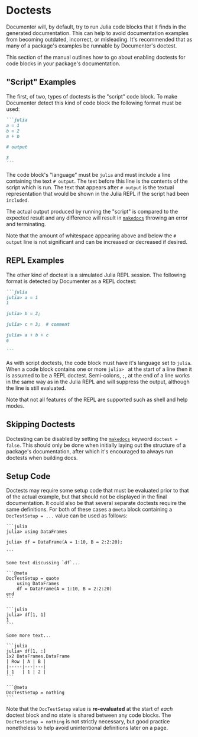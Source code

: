 # Doctests

Documenter will, by default, try to run Julia code blocks that it finds in the generated
documentation. This can help to avoid documentation examples from becoming outdated,
incorrect, or misleading. It's recommended that as many of a package's examples be runnable
by Documenter's doctest.

This section of the manual outlines how to go about enabling doctests for code blocks in
your package's documentation.

## "Script" Examples

The first, of two, types of doctests is the "script" code block. To make Documenter detect
this kind of code block the following format must be used:

````markdown
```julia
a = 1
b = 2
a + b

# output

3
```
````

The code block's "language" must be `julia` and must include a line containing the text `#
output`. The text before this line is the contents of the script which is run. The text that
appears after `# output` is the textual representation that would be shown in the Julia REPL
if the script had been `included`.

The actual output produced by running the "script" is compared to the expected result and
any difference will result in [`makedocs`](@ref) throwing an error and terminating.

Note that the amount of whitespace appearing above and below the `# output` line is not
significant and can be increased or decreased if desired.

## REPL Examples

The other kind of doctest is a simulated Julia REPL session. The following format is
detected by Documenter as a REPL doctest:

````markdown
```julia
julia> a = 1
1

julia> b = 2;

julia> c = 3;  # comment

julia> a + b + c
6

```
````

As with script doctests, the code block must have it's language set to `julia`. When a code
block contains one or more `julia> ` at the start of a line then it is assumed to be a REPL
doctest. Semi-colons, `;`, at the end of a line works in the same way as in the Julia REPL
and will suppress the output, although the line is still evaluated.

Note that not all features of the REPL are supported such as shell and help modes.

## Skipping Doctests

Doctesting can be disabled by setting the [`makedocs`](@ref) keyword `doctest = false`.
This should only be done when initially laying out the structure of a package's
documentation, after which it's encouraged to always run doctests when building docs.

## Setup Code

Doctests may require some setup code that must be evaluated prior to that of the actual
example, but that should not be displayed in the final documentation. It could also be that
several separate doctests require the same definitions. For both of these cases a `@meta`
block containing a `DocTestSetup = ...` value can be used as follows:

    ```julia
    julia> using DataFrames

    julia> df = DataFrame(A = 1:10, B = 2:2:20);

    ```

    Some text discussing `df`...

    ```@meta
    DocTestSetup = quote
        using DataFrames
        df = DataFrame(A = 1:10, B = 2:2:20)
    end
    ```

    ```julia
    julia> df[1, 1]
    1
    ```

    Some more text...

    ```julia
    julia> df[1, :]
    1x2 DataFrames.DataFrame
    | Row | A | B |
    |-----|---|---|
    | 1   | 1 | 2 |
    ```

    ```@meta
    DocTestSetup = nothing
    ```

Note that the `DocTestSetup` value is **re-evaluated** at the start of *each* doctest block
and no state is shared between any code blocks. The `DocTestSetup = nothing` is not strictly
necessary, but good practice nonetheless to help avoid unintentional definitions later on a
page.
